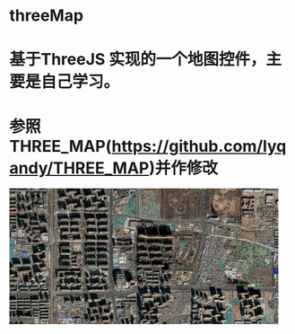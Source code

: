 # threeMap
# 基于ThreeJS 实现的一个地图控件，主要是自己学习。
# 参照THREE_MAP(https://github.com/lyqandy/THREE_MAP)并作修改

![image](https://github.com/taiyuanhy/threeMap/raw/master/images/screen.png)
